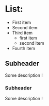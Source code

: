 # List:
+ First item
+ Second item
+ Third item
    + first item
    + second item
+ Fourth item

## Subheader
Some description !

### Subheader
Some description !